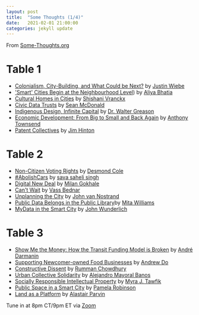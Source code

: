 ```yaml
---
layout: post
title:  "Some Thoughts (1/4)"
date:   2021-02-01 21:00:00
categories: jekyll update
---
```


From [Some-Thoughts.org](https://some-thoughts.org/)

# Table 1

* [Colonialism, City-Building, and What Could be Next?](https://some-thoughts.org/wiebe1.html) by [Justin Wiebe](https://some-thoughts.org/wiebe1.html)
* [&#39;Smart&#39; Cities Begin at the Neighbourhood Level](https://some-thoughts.org/bhatia.html)) by [Aliya Bhatia](https://some-thoughts.org/bhatia.html)
* [Cultural Homes in Cities](https://some-thoughts.org/vranckx.html) by [Shishani Vranckx](https://some-thoughts.org/vranckx.html)
* [Civic Data Trusts](https://some-thoughts.org/mcdonald.html) by [Sean McDonald](https://some-thoughts.org/mcdonald.html)
* [Indigenous Design, Infinite Capital](https://some-thoughts.org/greason.html) by [Dr. Walter Greason](https://some-thoughts.org/greason.html)
* [Economic Development: From Big to Small and Back Again](https://some-thoughts.org/townsend.html) by [Anthony Townsend](https://some-thoughts.org/townsend.html)
* [Patent Collectives](https://some-thoughts.org/hinton.html) by [Jim Hinton](https://some-thoughts.org/hinton.html)

# Table 2

* [Non-Citizen Voting Rights](https://some-thoughts.org/cole.html) by [Desmond Cole](https://some-thoughts.org/cole.html)
* [#AbolishCars](https://some-thoughts.org/singh.html) by [sava saheli singh](https://some-thoughts.org/singh.html)
* [Digital New Deal](https://some-thoughts.org/gokhale.html) by [Milan Gokhale](https://some-thoughts.org/gokhale.html)
* [Can&#39;t Wait](https://some-thoughts.org/bednar.html) by [Vass Bednar](https://some-thoughts.org/bednar.html)
* [Unplanning the City](https://some-thoughts.org/vannostrand.html) by [John van Nostrand](https://some-thoughts.org/vannostrand.html)
* [Public Data Belongs in the Public Library](https://some-thoughts.org/williams.html)by [Mita Williams](https://some-thoughts.org/williams.html)
* [MyData in the Smart City](https://some-thoughts.org/wunderlich.html) by [John Wunderlich](https://some-thoughts.org/wunderlich.html)

# Table 3

* [Show Me the Money: How the Transit Funding Model is Broken](https://some-thoughts.org/darmanin.html) by [André Darmanin](https://some-thoughts.org/darmanin.html)
* [Supporting Newcomer-owned Food Businesses](https://some-thoughts.org/do.html) by [Andrew Do](https://some-thoughts.org/do.html)
* [Constructive Dissent](https://some-thoughts.org/chowdhury.html) by [Rumman Chowdhury](https://some-thoughts.org/chowdhury.html)
* [Urban Collective Solidarity](https://some-thoughts.org/banos.html) by [Alejandro Mayoral Banos](https://some-thoughts.org/banos.html)
* [Socially Responsible Intellectual Property](https://some-thoughts.org/tawfik.html) by [Myra J. Tawfik](https://some-thoughts.org/tawfik.html)
* [Public Space in a Smart City](https://some-thoughts.org/robinson.html) by [Pamela Robinson](https://some-thoughts.org/robinson.html)
* [Land as a Platform](https://some-thoughts.org/parvin.html) by [Alastair Parvin](https://some-thoughts.org/parvin.html)

Tune in at 8pm CT/9pm ET via [Zoom](https://harvard.zoom.us/j/97704612486)
